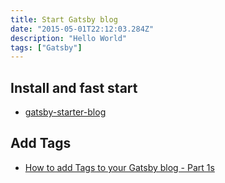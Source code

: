 ```yaml
---
title: Start Gatsby blog
date: "2015-05-01T22:12:03.284Z"
description: "Hello World"
tags: ["Gatsby"]
---
```


## Install and fast start

- [gatsby-starter-blog](https://www.gatsbyjs.org/starters/gatsbyjs/gatsby-starter-blog/)

## Add Tags

- [How to add Tags to your Gatsby blog - Part 1s](https://dev.to/gabcimato/how-to-add-tags-to-your-gatsby-blog-part-1-34fk)
